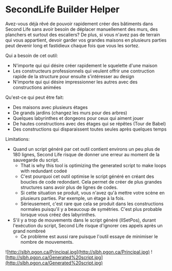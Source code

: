 # SecondLife Builder Helper #

Avez-vous déjà rêvé de pouvoir rapidement créer des bâtiments dans Second Life sans avoir besoin de déplacer manuellement des murs, des planchers et surtout des escaliers? De plus, si vous n'avez pas de terrain qui vous appartient, devoir garder vos grandes maisons en plusieurs parties peut devenir long et fastidieux chaque fois que vous les sortez.

Qui a besoin de cet outil:
  * N'importe qui qui désire créer rapidement le squelette d'une maison
  * Les constructeurs professionnels qui veulent offrir une contruction rapide de la structure pour ensuite s'intéresser au design
  * N'importe qui qui désire impressionner les autres avec des constructions animées


Qu'est-ce qui peut être fait:
  * Des maisons avec plusieurs étages
  * De grands jardins (changez les murs pour des arbres)
  * Quelques labyrinthes et dongeons pour ceux qui aiment jouer
  * De hautes constructions avec des étages qui se répêtes (Tour de Babel)
  * Des constructions qui disparaissent toutes seules après quelques temps


Limitations:
  * Quand un script généré par cet outil contient environs un peu plus de 180 lignes, Second Life risque de donner une erreur au moment de la sauvegarde du script.
    * That is why this tool is optimizing the generated script to make loops with redundant codeé
    * C'est pourquoi cet outil optimise le script généré en créant des boucles de code redondant. Cela permet de créer de plus grandes structures sans avoir plus de lignes de codes.
    * Si cette situation se produit, vous n'avez qu'à mettre votre scène en plusieurs parties. Par exemple, un étage à la fois.
    * Sérieusement, c'est rare que cela se produit dans les constructions normales puisqu'il y a beaucoup de symétries. C'est plus probable lorsque vous créez des labyrinthes.
  * S'il y a trop de mouvements dans le script généré (llSetPos), durant l'exécution du script, Second Life risque d'ignorer ces appels après un grand nombreé
    * Ce problème est aussi rare puisque l'outil essaye de minimiser le nombre de mouvements.

![http://slbh.pgon.ca/Principal.jpg](http://slbh.pgon.ca/Principal.jpg)
![http://slbh.pgon.ca/Generated%20script.jpg](http://slbh.pgon.ca/Generated%20script.jpg)